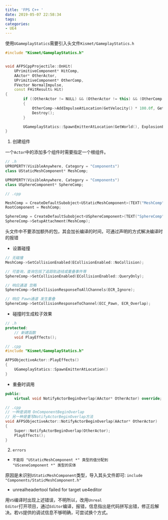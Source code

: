 ```yaml
---
title: 'FPS C++ '
date: 2019-05-07 22:58:34
tags:
categories: 
- UE4
---
```


使用<code>UGameplayStatics</code>需要引入头文件<code>Kismet/GameplayStatics.h</code>

```c++
#include "Kismet/GameplayStatics.h"


void AFPSCppProjectile::OnHit(
    UPrimitiveComponent* HitComp,
    AActor* OtherActor,
    UPrimitiveComponent* OtherComp,
    FVector NormalImpulse,
    const FHitResult& Hit)
{
        if ((OtherActor != NULL) && (OtherActor != this) && (OtherComp != NULL) && OtherComp->IsSimulatingPhysics())
        {
            OtherComp->AddImpulseAtLocation(GetVelocity() * 100.0f, GetActorLocation());
            Destroy();
        }

        UGameplayStatics::SpawnEmitterAtLocation(GetWorld(), ExplosionEffect, GetActorLocation());
}
```

1. 创建组件

一个<code>Actor</code>中的添加多个组件时需要指定一个根组件。

```c++
// .h
UPROPERTY(VisibleAnywhere, Category = "Components")
class UStaticMeshComponent* MeshComp;

UPROPERTY(VisibleAnywhere, Category = "Components")
class USphereComponent* SphereComp;

```

```c++
// .cpp

MeshComp = CreateDefaultSubobject<UStaticMeshComponent>(TEXT("MeshComp"));
RootComponent = MeshComp;

SphereComp = CreateDefaultSubobject<USphereComponent>(TEXT("SphereComp"));
SphereComp->SetupAttachment(MeshComp);
```

头文件中不要添加额外的包，其会加长编译的时间，可通过声明的方式解决编译时的报错

- 设置碰撞

```c++
// 无碰撞
MeshComp->SetCollisionEnabled(ECollisionEnabled::NoCollision); 

// 可查询，查询包括了追踪轨迹线或重叠事件等
SphereComp->SetCollisionEnabled(ECollisionEnabled::QueryOnly);

// 响应通道 忽略
SphereComp->SetCollisionResponseToAllChannels(ECR_Ignore);

// 响应 Pawn通道 发生重叠
SphereComp->SetCollisionResponseToChannel(ECC_Pawn, ECR_Overlap);

```


- 碰撞时生成粒子效果

```c++
// .h 
protected:
    // 新建函数
    void PlayEffects();
```


```c++
// .cpp
#include "Kismet/GameplayStatics.h"

AFPSObjectiveActor::PlayEffects()
{
    UGameplayStatics::SpawnEmitterAtLocation()
}

```

- 重叠时调用

```c++
public:
    virtual void NotifyActorBeginOverlap(AActor* OtherActor) override;

```

```c++
// .cpp
// 一种是调用 OnComponentBeginOverlap
// 另一种是重写NotifyActorBeginOverlap方法
void AFPSObjectiveActor::NotifyActorBeginOverlap(AActor* OtherActor)
{
	Super::NotifyActorBeginOverlap(OtherActor);
	PlayEffects();
}

```

2. <code>errors</code>

- <code>不能将 "UStaticMeshComponent *" 类型的值分配到 "USceneComponent *" 类型的实体</code>

原因是未识别<code>UStaticMeshComponent</code>类型，导入其头文件即可: <code>include "Components/StaticMeshComponent.h"</code>

- unrealheadertool failed for target ue4editor

用<code>VS</code>编译时出现上述错误，不明所以，改用<code>Unreal Editor</code>打开项目，通过<code>Editor</code>编译，报错，信息指出是代码拼写出错，修正后解决。若<code>VS</code>提供的调试信息不够明确，可尝试换个方式。


